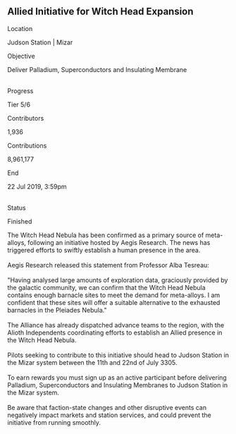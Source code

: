 ## Allied Initiative for Witch Head Expansion

Location

Judson Station \| Mizar

Objective

Deliver Palladium, Superconductors and Insulating Membrane

\
Progress

Tier 5/6

Contributors

1,936

Contributions

8,961,177

End

22 Jul 2019, 3:59pm

\
Status

Finished

The Witch Head Nebula has been confirmed as a primary source of
meta-alloys, following an initiative hosted by Aegis Research. The news
has triggered efforts to swiftly establish a human presence in the
area.​\
\
Aegis Research released this statement from Professor Alba Tesreau:​\
\
\"Having analysed large amounts of exploration data, graciously provided
by the galactic community, we can confirm that the Witch Head Nebula
contains enough barnacle sites to meet the demand for meta-alloys. I am
confident that these sites will offer a suitable alternative to the
exhausted barnacles in the Pleiades Nebula.\"\
\
​The Alliance has already dispatched advance teams to the region, with
the Alioth Independents coordinating efforts to establish an Allied
presence in the Witch Head Nebula.​\
\
Pilots seeking to contribute to this initiative should head to Judson
Station in the Mizar system between the 11th and 22nd of July 3305.​\
​\
To earn rewards you must sign up as an active participant before
delivering Palladium, Superconductors and Insulating Membranes to Judson
Station in the Mizar system.​\
\
Be aware that faction-state changes and other disruptive events can
negatively impact markets and station services, and could prevent the
initiative from running smoothly.
